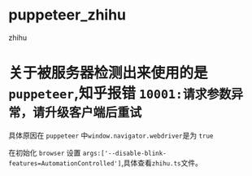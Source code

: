 # puppeteer_zhihu
zhihu

# 关于被服务器检测出来使用的是 `puppeteer`,知乎报错 `10001:请求参数异常，请升级客户端后重试`
具体原因在 `puppeteer` 中`window.navigator.webdriver`是为 `true`

在初始化 `browser` 设置 `args:['--disable-blink-features=AutomationControlled']`,具体查看`zhihu.ts`文件。
        